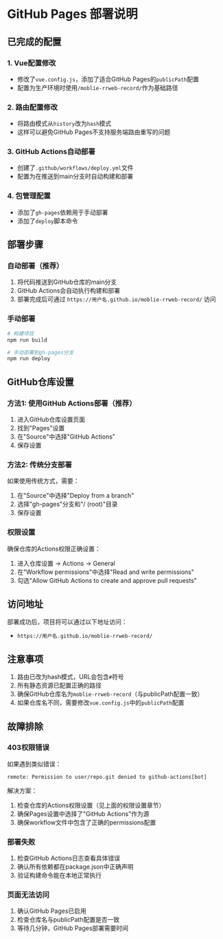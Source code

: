 # GitHub Pages 部署说明

## 已完成的配置

### 1. Vue配置修改
- 修改了`vue.config.js`，添加了适合GitHub Pages的`publicPath`配置
- 配置为生产环境时使用`/moblie-rrweb-record/`作为基础路径

### 2. 路由配置修改
- 将路由模式从`history`改为`hash`模式
- 这样可以避免GitHub Pages不支持服务端路由重写的问题

### 3. GitHub Actions自动部署
- 创建了`.github/workflows/deploy.yml`文件
- 配置为在推送到main分支时自动构建和部署

### 4. 包管理配置
- 添加了`gh-pages`依赖用于手动部署
- 添加了`deploy`脚本命令

## 部署步骤

### 自动部署（推荐）
1. 将代码推送到GitHub仓库的main分支
2. GitHub Actions会自动执行构建和部署
3. 部署完成后可通过 `https://用户名.github.io/moblie-rrweb-record/` 访问

### 手动部署
```bash
# 构建项目
npm run build

# 手动部署到gh-pages分支
npm run deploy
```

## GitHub仓库设置

### 方法1: 使用GitHub Actions部署（推荐）

1. 进入GitHub仓库设置页面
2. 找到"Pages"设置
3. 在"Source"中选择"GitHub Actions"
4. 保存设置

### 方法2: 传统分支部署

如果使用传统方式，需要：
1. 在"Source"中选择"Deploy from a branch"
2. 选择"gh-pages"分支和"/ (root)"目录
3. 保存设置

### 权限设置

确保仓库的Actions权限正确设置：
1. 进入仓库设置 → Actions → General
2. 在"Workflow permissions"中选择"Read and write permissions"
3. 勾选"Allow GitHub Actions to create and approve pull requests"

## 访问地址
部署成功后，项目将可以通过以下地址访问：
- `https://用户名.github.io/moblie-rrweb-record/`

## 注意事项
1. 路由已改为hash模式，URL会包含`#`符号
2. 所有静态资源已配置正确的路径
3. 确保GitHub仓库名为`moblie-rrweb-record`（与publicPath配置一致）
4. 如果仓库名不同，需要修改`vue.config.js`中的`publicPath`配置

## 故障排除

### 403权限错误
如果遇到类似错误：
```
remote: Permission to user/repo.git denied to github-actions[bot]
```

解决方案：
1. 检查仓库的Actions权限设置（见上面的权限设置章节）
2. 确保Pages设置中选择了"GitHub Actions"作为源
3. 确保workflow文件中包含了正确的permissions配置

### 部署失败
1. 检查GitHub Actions日志查看具体错误
2. 确认所有依赖都在package.json中正确声明
3. 验证构建命令能在本地正常执行

### 页面无法访问
1. 确认GitHub Pages已启用
2. 检查仓库名与publicPath配置是否一致
3. 等待几分钟，GitHub Pages部署需要时间 